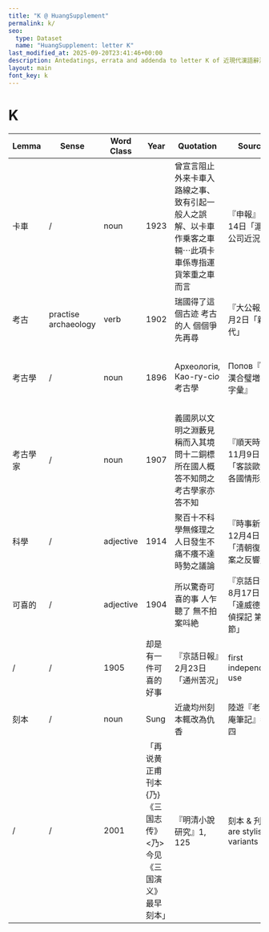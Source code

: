 ```yaml
---
title: "K @ HuangSupplement"
permalink: k/
seo:
  type: Dataset
  name: "HuangSupplement: letter K"
last_modified_at: 2025-09-20T23:41:46+00:00
description: Antedatings, errata and addenda to letter K of 近現代漢語辭源
layout: main
font_key: k
---
```

# K

<!-- Anything not in the table must be before this comment. -->

Lemma|Sense|Word Class|Year|Quotation|Source|Note|
---|---|---|---|---|---|---|
卡車|/|noun|1923|曾宣言阻止外来卡車入路線之事、致有引起一般人之誤解、以卡車作乗客之車輛⋯此項卡車係専指運貨笨重之車而言|『申報』7月14日「滬太公司近況」||
考古|practise archaeology|verb|1902|瑞國得了這個古迹 考古的人 個個爭先再尋|『大公報』8月2日「新石代」||
考古學|/|noun|1896|Археологія, Као-гу-сі*о* 考古學|Попов『俄漢合璧増補字彙』|from Japanese 考古学: 1877/79 (Tanomura 2025)|
考古學家|/|noun|1907|義國夙以文明之淵藪見稱而入其境問十二銅標所在國人概答不知問之考古學家亦答不知|『順天時報』11月9日「客談歐美各國情形」||
科學|/|adjective|1914|聚百十不科學無條理之人日發生不痛不癢不達時勢之議論|『時事新報』12月4日「清朝復辟案之反響」|[stylistics](https://t18d.github.io/HuangSupplement/style/#:~:text=科學)|
可喜的|/|adjective|1904|所以驚奇可喜的事 人乍聽了 無不拍案呌絶|『京話日報』8月17日「達威德爾偵探記 第一節」|first occurrence as -的|
|/|/|1905|却是有一件可喜的好事|『京話日報』2月23日「通州苦况」|first independent use|
刻本|/|noun|Sung|近歲均州刻本輒改為仇香|陸遊『老學庵筆記』卷四||
|/|/|2001|「再说黄正甫刊本{乃}《三国志传》<乃>今见《三国演义》最早刻本」|『明清小說研究』1, 125|刻本 & 刋本 are stylistic variants|
